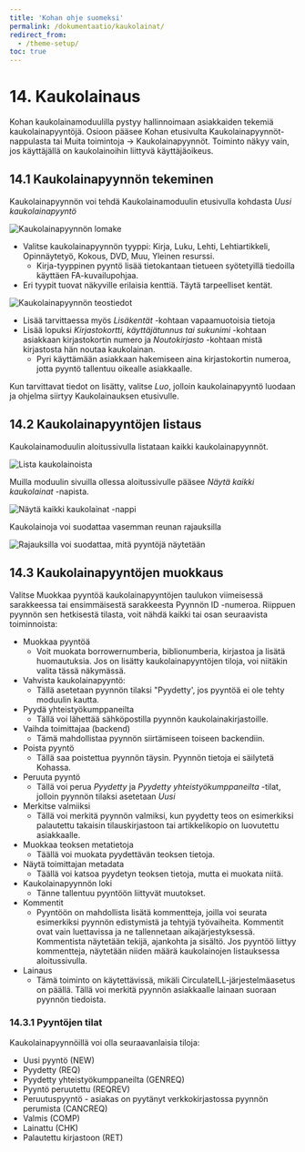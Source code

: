 ```yaml
---
title: 'Kohan ohje suomeksi'
permalink: /dokumentaatio/kaukolainat/
redirect_from:
  - /theme-setup/
toc: true
---
```


# 14. Kaukolainaus

Kohan kaukolainamoduulilla pystyy hallinnoimaan asiakkaiden tekemiä kaukolainapyyntöjä. Osioon pääsee Kohan etusivulta Kaukolainapyynnöt-nappulasta tai Muita toimintoja -> Kaukolainapyynnöt. Toiminto näkyy vain, jos käyttäjällä on kaukolainoihin liittyvä käyttäjäoikeus.

## 14.1 Kaukolainapyynnön tekeminen

Kaukolainapyynnön voi tehdä Kaukolainamoduulin etusivulla kohdasta _Uusi kaukolainapyyntö_

![Kaukolainapyynnön lomake](/assets/files/docs/Kaukolainaus/kaukolainat1.png)

* Valitse kaukolainapyynnön tyyppi: Kirja, Luku, Lehti, Lehtiartikkeli, Opinnäytetyö, Kokous, DVD, Muu, Yleinen resurssi.
  * Kirja-tyyppinen pyyntö lisää tietokantaan tietueen syötetyillä tiedoilla käyttäen FA-kuvailupohjaa.
* Eri tyypit tuovat näkyville erilaisia kenttiä. Täytä tarpeelliset kentät.

![Kaukolainapyynnön teostiedot](/assets/files/docs/Kaukolainaus/kaukolainat2.png)

* Lisää tarvittaessa myös _Lisäkentät_ -kohtaan vapaamuotoisia tietoja
* Lisää lopuksi _Kirjastokortti, käyttäjätunnus tai sukunimi_ -kohtaan asiakkaan kirjastokortin numero ja _Noutokirjasto_ -kohtaan mistä kirjastosta hän noutaa kaukolainan.
  * Pyri käyttämään asiakkaan hakemiseen aina kirjastokortin numeroa, jotta pyyntö tallentuu oikealle asiakkaalle.

Kun tarvittavat tiedot on lisätty, valitse _Luo_, jolloin kaukolainapyyntö luodaan ja ohjelma siirtyy Kaukolainauksen etusivulle.

## 14.2 Kaukolainapyyntöjen listaus

Kaukolainamoduulin aloitussivulla listataan kaikki kaukolainapyynnöt. 

![Lista kaukolainoista](/assets/files/docs/Kaukolainaus/kaukolainat4.png)

Muilla moduulin sivuilla ollessa aloitussivulle pääsee _Näytä kaikki kaukolainat_ -napista.

![Näytä kaikki kaukolainat -nappi](/assets/files/docs/Kaukolainaus/kaukolainat3.png)

Kaukolainoja voi suodattaa vasemman reunan rajauksilla

![Rajauksilla voi suodattaa, mitä pyyntöjä näytetään](/assets/files/docs/Kaukolainaus/kaukolainat5.png)

## 14.3 Kaukolainapyyntöjen muokkaus

Valitse Muokkaa pyyntöä kaukolainapyyntöjen taulukon viimeisessä sarakkeessa tai ensimmäisestä sarakkeesta Pyynnön ID -numeroa. Riippuen pyynnön sen hetkisestä tilasta, voit nähdä kaikki tai osan seuraavista toiminnoista:

* Muokkaa pyyntöä
  * Voit muokata borrowernumberia, biblionumberia, kirjastoa ja lisätä huomautuksia. Jos on lisätty kaukolainapyyntöjen tiloja, voi niitäkin valita tässä näkymässä.
* Vahvista kaukolainapyyntö:
  * Tällä asetetaan pyynnön tilaksi "Pyydetty', jos pyyntöä ei ole tehty moduulin kautta.
* Pyydä yhteistyökumppaneilta
  * Tällä voi lähettää sähköpostilla pyynnön kaukolainakirjastoille.
* Vaihda toimittajaa (backend)
  * Tämä mahdollistaa pyynnön siirtämiseen toiseen backendiin.
* Poista pyyntö
  * Tällä saa poistettua pyynnön täysin. Pyynnön tietoja ei säilytetä Kohassa.
* Peruuta pyyntö
  * Tällä voi perua _Pyydetty_ ja _Pyydetty yhteistyökumppaneilta_ -tilat, jolloin pyynnön tilaksi asetetaan _Uusi_
* Merkitse valmiiksi
  * Tällä voi merkitä pyynnön valmiksi, kun pyydetty teos on esimerkiksi palautettu takaisin tilauskirjastoon tai artikkelikopio on luovutettu asiakkaalle.
* Muokkaa teoksen metatietoja
  * Täällä voi muokata pyydettävän teoksen tietoja.
* Näytä toimittajan metadata
  * Täällä voi katsoa pyydetyn teoksen tietoja, mutta ei muokata niitä.
* Kaukolainapyynnön loki
  * Tänne tallentuu pyyntöön liittyvät muutokset.
* Kommentit
  * Pyyntöön on mahdollista lisätä kommentteja, joilla voi seurata esimerkiksi pyynnön edistymistä ja tehtyjä työvaiheita. Kommentit ovat vain luettavissa ja ne tallennetaan aikajärjestyksessä. Kommentista näytetään tekijä, ajankohta ja sisältö. Jos pyyntöö liittyy kommentteja, näytetään niiden määrä kaukolainojen listauksessa aloitussivulla.
* Lainaus
  * Tämä toiminto on käytettävissä, mikäli CirculateILL-järjestelmäasetus on päällä. Tällä voi merkitä pyynnön asiakkaalle lainaan suoraan pyynnön tiedoista.

### 14.3.1 Pyyntöjen tilat

Kaukolainapyynnöillä voi olla seuraavanlaisia tiloja:

* Uusi pyyntö (NEW)
* Pyydetty (REQ)
* Pyydetty yhteistyökumppaneilta (GENREQ)
* Pyyntö peruutettu (REQREV)
* Peruutuspyyntö - asiakas on pyytänyt verkkokirjastossa pyynnön perumista (CANCREQ)
* Valmis (COMP)
* Lainattu (CHK)
* Palautettu kirjastoon (RET)
